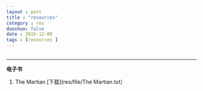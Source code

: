 ```yaml
---
layout : post
title : "resources"
category : res
duoshuo: false
date : 2015-12-09
tags : [resources ]
---
```

## 
---
**电子书**

1. The Martian [下载](res/file/The Martian.txt）




